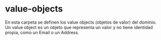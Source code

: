 # value-objects

En esta carpeta se definen los value objects (objetos de valor) del dominio. Un value object es un objeto que representa un valor y no tiene identidad propia, como un Email o un Address.
